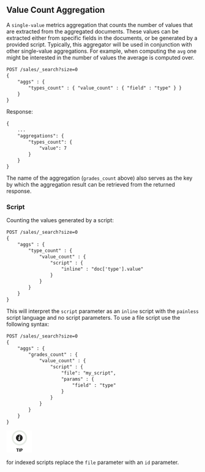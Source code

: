 ## Value Count Aggregation

A `single-value` metrics aggregation that counts the number of values that are extracted from the aggregated documents. These values can be extracted either from specific fields in the documents, or be generated by a provided script. Typically, this aggregator will be used in conjunction with other single-value aggregations. For example, when computing the `avg` one might be interested in the number of values the average is computed over.
    
    
    POST /sales/_search?size=0
    {
        "aggs" : {
            "types_count" : { "value_count" : { "field" : "type" } }
        }
    }

Response:
    
    
    {
        ...
        "aggregations": {
            "types_count": {
                "value": 7
            }
        }
    }

The name of the aggregation (`grades_count` above) also serves as the key by which the aggregation result can be retrieved from the returned response.

### Script

Counting the values generated by a script:
    
    
    POST /sales/_search?size=0
    {
        "aggs" : {
            "type_count" : {
                "value_count" : {
                    "script" : {
                        "inline" : "doc['type'].value"
                    }
                }
            }
        }
    }

This will interpret the `script` parameter as an `inline` script with the `painless` script language and no script parameters. To use a file script use the following syntax:
    
    
    POST /sales/_search?size=0
    {
        "aggs" : {
            "grades_count" : {
                "value_count" : {
                    "script" : {
                        "file": "my_script",
                        "params" : {
                            "field" : "type"
                        }
                    }
                }
            }
        }
    }

![Tip](images/icons/tip.png)

for indexed scripts replace the `file` parameter with an `id` parameter.
